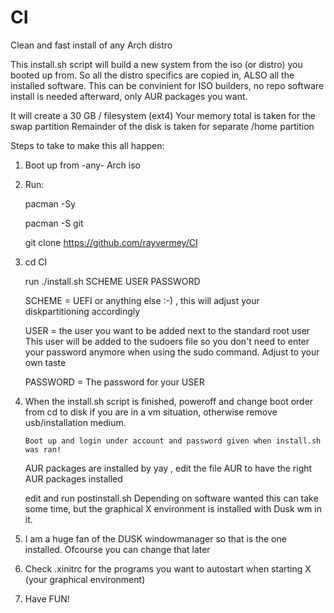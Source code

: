 # CI
Clean and fast install of any Arch distro

This install.sh script will build a new system from the iso (or distro) you booted
up from.
So all the distro specifics are copied in, ALSO all the installed software.
This can be convinient for ISO builders, no repo software install is needed afterward,
only AUR packages you want.

It will create a 30 GB / filesystem (ext4)
Your memory total is taken for the swap partition
Remainder of the disk is taken for separate /home partition


Steps to take to make this all happen:

1) Boot up from -any- Arch iso

2) Run:

	 pacman -Sy

	 pacman -S git

	 git clone https://github.com/rayvermey/CI
   
3) cd CI

   run ./install.sh SCHEME USER PASSWORD

   SCHEME = UEFI or anything else :-)  , this will adjust your diskpartitioning accordingly

   USER = the user you want to be added next to the standard root user
          This user will be added to the sudoers file so you don't need to enter your password anymore when using the sudo command.
          Adjust to your own taste

   PASSWORD = The password for your USER

4) 	When the install.sh script is finished, poweroff and change boot order from cd to disk if you are in a vm situation, 
	otherwise remove usb/installation medium.

     	Boot up and login under account and password given when install.sh was ran!

	AUR packages are installed by yay , edit the file AUR to have the right AUR packages installed

	edit and run postinstall.sh
	Depending on software wanted this can take some time, but the graphical X environment is installed with Dusk wm in it.

5) 	I am a huge fan of the DUSK windowmanager so that is the one installed.
   	Ofcourse you can change that later

6)	Check .xinitrc for the programs you want to autostart when starting X (your graphical environment)

7) Have FUN!
